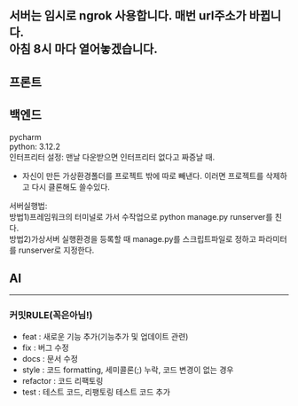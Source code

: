 서버는 임시로 ngrok 사용합니다. 매번 url주소가 바뀝니다.<br>
아침 8시 마다 열어놓겠습니다.
---
## 프론트

## 백엔드
pycharm<br>
python: 3.12.2<br>
인터프리터 설정:
  맨날 다운받으면 인터프리터 없다고 짜증날 때.
  - 자신이 만든 가상환경폴더를 프로젝트 밖에 따로 빼낸다. 이러면 프로젝트를 삭제하고 다시 클론해도 쓸수있다.<br>
  
서버실행법:<br>
  방법1)프레임워크의 터미널로 가서 수작업으로 python manage.py runserver를 친다.<br>
  방법2)가상서버 실행환경을 등록할 때 manage.py를 스크립트파일로 정하고 파라미터를 runserver로 지정한다.



## AI

---
### 커밋RULE(꼭은아님!)
- feat 		: 새로운 기능 추가(기능추가 및 업데이트 관련)
- fix 		: 버그 수정
- docs 		: 문서 수정
- style 	: 코드 formatting, 세미콜론(;) 누락, 코드 변경이 없는 경우
- refactor 	: 코드 리팩토링
- test 		: 테스트 코드, 리팽토링 테스트 코드 추가
